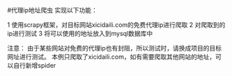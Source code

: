 #代理ip地址爬虫
实现以下功能：

1 使用scrapy框架，对目标网站xicidaili.com的免费代理ip进行爬取
2 对爬取到的ip进行测试
3 将可以使用的地址放入到mysql数据库中

注意：
	由于某些网站对免费的代理ip也有封阻，所以测试时，请换成项目的目标网址进行测试。
	本例只爬取了xicidaili.com，如有需要爬取其他网站的地址，可以自行新增spider